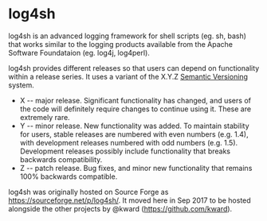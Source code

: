 # log4sh

log4sh is an advanced logging framework for shell scripts (eg. sh, bash) that
works similar to the logging products available from the Apache Software
Foundataion (eg. log4j, log4perl).

log4sh provides different releases so that users can depend on functionality
within a release series. It uses a variant of the X.Y.Z
[Semantic Versioning](http://semver.org/) system.

- X -- major release. Significant functionality has changed, and users of the
  code will definitely require changes to continue using it. These are
  extremely rare.
- Y -- minor release. New functionality was added. To maintain stability for
  users, stable releases are numbered with even numbers (e.g. 1.4), with
  development releases numbered with odd numbers (e.g. 1.5). Development
  releases possibly include functionality that breaks backwards compatibility.
- Z -- patch release. Bug fixes, and minor new functionality that remains 100%
  backwards compatible.

log4sh was originally hosted on Source Forge as
https://sourceforge.net/p/log4sh/. It moved here in Sep 2017 to be hosted
alongside the other projects by @kward (https://github.com/kward).
